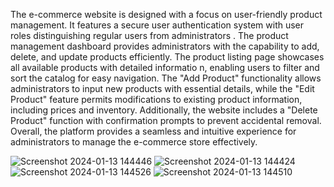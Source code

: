 The e-commerce website is designed with a focus on user-friendly product management. It features a secure user authentication system with user roles distinguishing regular users from administrators
. The product management dashboard provides administrators with the capability to add, delete, and update products efficiently. The product listing page showcases all available products with detailed informatio
n, enabling users to filter and sort the catalog for easy navigation. The "Add Product" functionality allows administrators to input new products with essential details, while the "Edit Product" feature permits
modifications to existing product information, including prices and inventory. Additionally, the website includes a "Delete Product" function with confirmation prompts to prevent accidental removal.
Overall, the platform provides a seamless and intuitive experience for administrators to manage the e-commerce store effectively.

![Screenshot 2024-01-13 144446](https://github.com/MaheshChoudhary063/e-comm/assets/119046042/ca5dce0c-e309-41b4-bdaf-7f15fd313ca8)
![Screenshot 2024-01-13 144424](https://github.com/MaheshChoudhary063/e-comm/assets/119046042/a7be8452-31cc-416e-bc3a-6e785caf390a)
![Screenshot 2024-01-13 144526](https://github.com/MaheshChoudhary063/e-comm/assets/119046042/70880902-c3e2-4549-9899-4f5a1fbd02e1)
![Screenshot 2024-01-13 144510](https://github.com/MaheshChoudhary063/e-comm/assets/119046042/3dd5dc99-b7e0-405a-979c-ce5a8f4aaadf)
